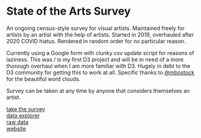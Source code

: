 
# State of the Arts Survey

An ongoing census-style survey for visual artists. Maintained freely for artists by an artist with the help of artists. Started in 2019, overhauled after 2020 COVID hiatus. Rendered in random order for no particular reason.

Currently using a Google form with clunky csv update script for reasons of laziness. This was / is my first D3 project and will be in need of a more thorough overhaul when I am more familiar with D3. Hugely in debt to the D3 community for getting this to work at all. Specific thanks to [@mbostock](https://observablehq.com/@mbostock) for the beautiful word clouds.

Survey can be taken at any time by anyone that considers themselves an artist.

[take the survey](#)<br>
[data explorer](#)<br>
[raw data](#)<br>
[website](#)<br>
